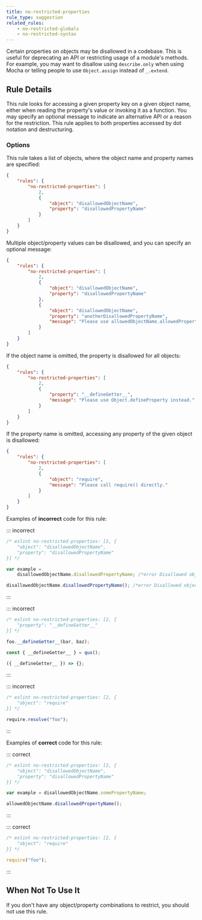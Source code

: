 ```yaml
---
title: no-restricted-properties
rule_type: suggestion
related_rules:
    - no-restricted-globals
    - no-restricted-syntax
---
```


Certain properties on objects may be disallowed in a codebase. This is useful for deprecating an API or restricting usage of a module's methods. For example, you may want to disallow using `describe.only` when using Mocha or telling people to use `Object.assign` instead of `_.extend`.

## Rule Details

This rule looks for accessing a given property key on a given object name, either when reading the property's value or invoking it as a function. You may specify an optional message to indicate an alternative API or a reason for the restriction. This rule applies to both properties accessed by dot notation and destructuring.

### Options

This rule takes a list of objects, where the object name and property names are specified:

```json
{
    "rules": {
        "no-restricted-properties": [
            2,
            {
                "object": "disallowedObjectName",
                "property": "disallowedPropertyName"
            }
        ]
    }
}
```

Multiple object/property values can be disallowed, and you can specify an optional message:

```json
{
    "rules": {
        "no-restricted-properties": [
            2,
            {
                "object": "disallowedObjectName",
                "property": "disallowedPropertyName"
            },
            {
                "object": "disallowedObjectName",
                "property": "anotherDisallowedPropertyName",
                "message": "Please use allowedObjectName.allowedPropertyName."
            }
        ]
    }
}
```

If the object name is omitted, the property is disallowed for all objects:

```json
{
    "rules": {
        "no-restricted-properties": [
            2,
            {
                "property": "__defineGetter__",
                "message": "Please use Object.defineProperty instead."
            }
        ]
    }
}
```

If the property name is omitted, accessing any property of the given object is disallowed:

```json
{
    "rules": {
        "no-restricted-properties": [
            2,
            {
                "object": "require",
                "message": "Please call require() directly."
            }
        ]
    }
}
```

Examples of **incorrect** code for this rule:

::: incorrect

```js
/* eslint no-restricted-properties: [2, {
    "object": "disallowedObjectName",
    "property": "disallowedPropertyName"
}] */

var example =
    disallowedObjectName.disallowedPropertyName; /*error Disallowed object property: disallowedObjectName.disallowedPropertyName.*/

disallowedObjectName.disallowedPropertyName(); /*error Disallowed object property: disallowedObjectName.disallowedPropertyName.*/
```

:::

::: incorrect

```js
/* eslint no-restricted-properties: [2, {
    "property": "__defineGetter__"
}] */

foo.__defineGetter__(bar, baz);

const { __defineGetter__ } = qux();

({ __defineGetter__ }) => {};
```

:::

::: incorrect

```js
/* eslint no-restricted-properties: [2, {
    "object": "require"
}] */

require.resolve("foo");
```

:::

Examples of **correct** code for this rule:

::: correct

```js
/* eslint no-restricted-properties: [2, {
    "object": "disallowedObjectName",
    "property": "disallowedPropertyName"
}] */

var example = disallowedObjectName.somePropertyName;

allowedObjectName.disallowedPropertyName();
```

:::

::: correct

```js
/* eslint no-restricted-properties: [2, {
    "object": "require"
}] */

require("foo");
```

:::

## When Not To Use It

If you don't have any object/property combinations to restrict, you should not use this rule.
